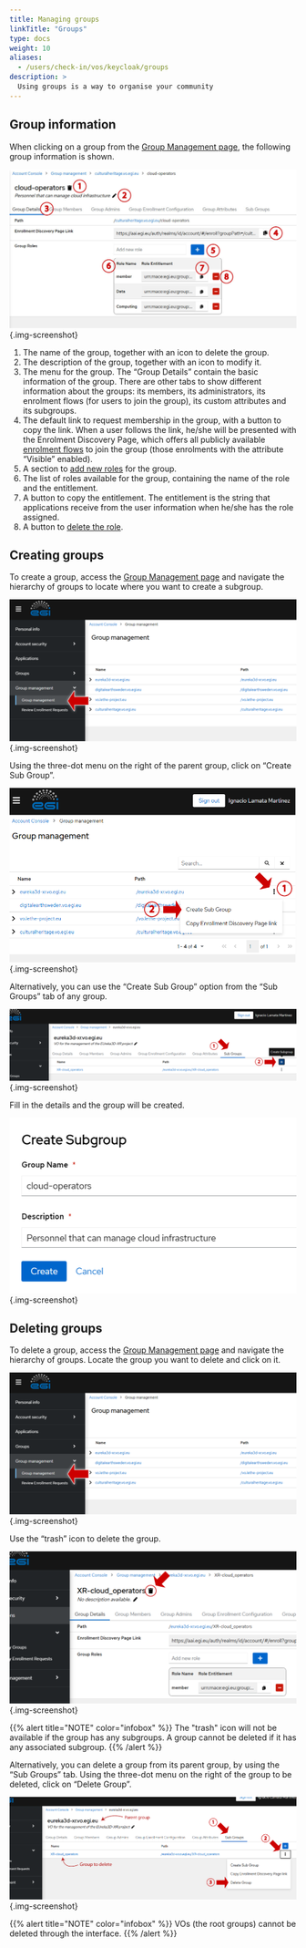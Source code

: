 ```yaml
---
title: Managing groups
linkTitle: "Groups"
type: docs
weight: 10
aliases:
  - /users/check-in/vos/keycloak/groups
description: >
  Using groups is a way to organise your community
---
```


## Group information

When clicking on a group from the
[Group Management page](https://aai.egi.eu/auth/realms/id/account/#/groups/admingroups),
the following group information is shown.

![Group details](./group_details.jpg)
{.img-screenshot}

1. The name of the group, together with an icon to delete the group.
2. The description of the group, together with an icon to modify it.
3. The menu for the group. The “Group Details” contain the basic information of
    the group. There are other tabs to show different information about the
    groups: its members, its administrators, its enrolment flows (for users to
    join the group), its custom attributes and its subgroups.
4. The default link to request membership in the group, with a button to copy
    the link. When a user follows the link, he/she will be presented with the
    Enrolment Discovery Page, which offers all publicly available
    [enrolment flows](../members/#group-enrolments) to join the group (those
    enrolments with the attribute “Visible” enabled).
5. A section to [add new roles](../roles/#creating-group-roles) for the group.
6. The list of roles available for the group, containing the name of the role
    and the entitlement.
7. A button to copy the entitlement. The entitlement is the string that
    applications receive from the user information when he/she has the role
    assigned.
8. A button to [delete the role](../roles/#deleting-group-roles).

## Creating groups

To create a group, access the
[Group Management page](https://aai.egi.eu/auth/realms/id/account/#/groups/admingroups)
and navigate the hierarchy of groups to locate where you want to create a
subgroup.

![Menu option Group management](./menu_groupmanagement.png)
{.img-screenshot}

Using the three-dot menu on the right of the parent group, click on “Create Sub
Group”.

![Create subgroup from main list](./subgroup_create.png)
{.img-screenshot}

Alternatively, you can use the “Create Sub Group” option from the “Sub Groups”
tab of any group.

![Create subgroup from Sub Groups menu](./subgroup_create2.png)
{.img-screenshot}

Fill in the details and the group will be created.

![Details for subgroup creation](./subgroup_create_detail.png)
{.img-screenshot}

## Deleting groups

To delete a group, access the
[Group Management page](https://aai.egi.eu/auth/realms/id/account/#/groups/admingroups)
and navigate the hierarchy of groups. Locate the group you want to delete and
click on it.

![Menu option Group management](./menu_groupmanagement.png)
{.img-screenshot}

Use the “trash” icon to delete the group.

![Delete group from group details](./subgroup_delete.png)
{.img-screenshot}

{{% alert title="NOTE" color="infobox" %}} The "trash" icon will not be
available if the group has any subgroups. A group cannot be deleted if it has
any associated subgroup. {{% /alert %}}

Alternatively, you can delete a group from its parent group, by using the “Sub
Groups” tab. Using the three-dot menu on the right of the group to be deleted,
click on “Delete Group”.

![Delete group from list of subgroups](./subgroup_delete2.png)
{.img-screenshot}

{{% alert title="NOTE" color="infobox" %}}
VOs (the root groups) cannot be
deleted through the interface.
{{% /alert %}}
